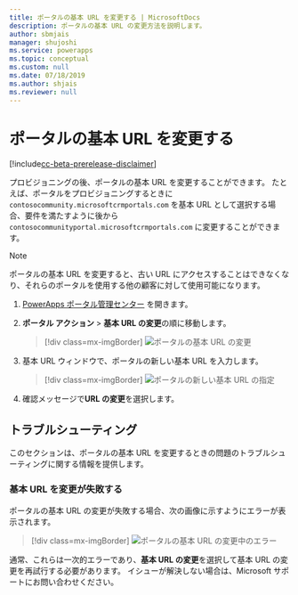 ```yaml
---
title: ポータルの基本 URL を変更する | MicrosoftDocs
description: ポータルの基本 URL の変更方法を説明します。
author: sbmjais
manager: shujoshi
ms.service: powerapps
ms.topic: conceptual
ms.custom: null
ms.date: 07/18/2019
ms.author: shjais
ms.reviewer: null
---
```


# <a name="change-the-base-url-of-a-portal"></a>ポータルの基本 URL を変更する

[!include[cc-beta-prerelease-disclaimer](../../../includes/cc-beta-prerelease-disclaimer.md)]

プロビジョニングの後、ポータルの基本 URL を変更することができます。 たとえば、ポータルをプロビジョニングするときに `contosocommunity.microsoftcrmportals.com` を基本 URL として選択する場合、要件を満たすように後から `contosocommunityportal.microsoftcrmportals.com` に変更することができます。

> [!NOTE]
> ポータルの基本 URL を変更すると、古い URL にアクセスすることはできなくなり、それらのポータルを使用する他の顧客に対して使用可能になります。

1.  [PowerApps ポータル管理センター](admin-overview.md) を開きます。

2.  **ポータル アクション** > **基本 URL の変更**の順に移動します。 

    > [!div class=mx-imgBorder]
    > ![ポータルの基本 URL の変更](../media/change-base-url-action.png "ポータルの基本 URL の変更")

3.  基本 URL ウィンドウで、ポータルの新しい基本 URL を入力します。

    > [!div class=mx-imgBorder]
    > ![ポータルの新しい基本 URL の指定](../media/change-base-url.png "ポータルの新しい基本 URL の指定")

4.  確認メッセージで**URL の変更**を選択します。

## <a name="troubleshooting"></a>トラブルシューティング​​

このセクションは、ポータルの基本 URL を変更するときの問題のトラブルシューティングに関する情報を提供します。

### <a name="changing-the-base-url-fails"></a>基本 URL を変更が失敗する

ポータルの基本 URL の変更が失敗する場合、次の画像に示すようにエラーが表示されます。

> [!div class=mx-imgBorder]
> ![ポータルの基本 URL の変更中のエラー](../media/change-base-url-error.png "ポータルの基本 URL の変更中のエラー")

通常、これらは一次的エラーであり、**基本 URL の変更**を選択して基本 URL の変更を再試行する必要があります。 イシューが解決しない場合は、Microsoft サポートにお問い合わせください。
